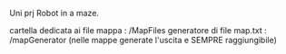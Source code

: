 Uni prj Robot in a maze.

cartella dedicata ai file mappa : /MapFiles
generatore di file map.txt : /mapGenerator (nelle mappe generate l'uscita e SEMPRE raggiungibile)
